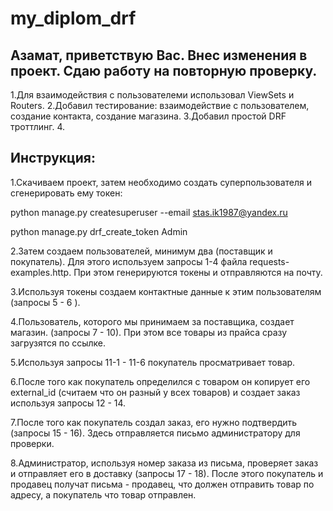 # my_diplom_drf
## Азамат, приветствую Вас. Внес изменения в проект. Сдаю работу на повторную проверку.

1.Для взаимодействия с пользователеми использовал ViewSets и Routers. 
2.Добавил тестирование: взаимодействие с пользователем, создание контакта, создание магазина.
3.Добавил простой DRF троттлинг.
4.


## Инструкция:

1.Скачиваем проект,  затем необходимо создать суперпользователя и сгенерировать ему токен:

python manage.py createsuperuser --email stas.ik1987@yandex.ru

python manage.py drf_create_token Admin

2.Затем создаем пользователей, минимум два (поставщик и покупатель). Для этого используем запросы 1-4 файла requests-examples.http. При этом генерируются токены и отправляются на почту.

3.Используя токены создаем контактные данные к этим пользователям (запросы 5 - 6 ).

4.Пользователь, которого мы принимаем за поставщика, создает магазин. (запросы 7 - 10). При этом все товары из прайса сразу загрузятся по ссылке. 

5.Используя запросы 11-1 - 11-6 покупатель просматривает товар.

6.После того как покупатель определился с товаром он копирует его external_id (считаем что он разный у всех товаров) и создает заказ используя запросы 12 - 14.

7.После того как покупатель создал заказ, его нужно подтвердить (запросы 15 - 16). Здесь отправляется письмо администратору для проверки.

8.Администратор, используя номер заказа из письма, проверяет заказ и отправляет его в доставку (запросы 17 - 18). После этого покупатель и продавец получат письма - продавец, что должен отправить товар по адресу, а покупатель что товар отправлен.

